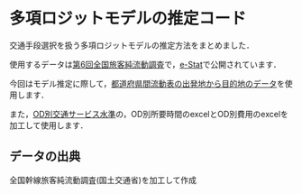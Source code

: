 # 多項ロジットモデルの推定コード
交通手段選択を扱う多項ロジットモデルの推定方法をまとめました．

使用するデータは[第6回全国旅客純流動調査](https://www.mlit.go.jp/sogoseisaku/soukou/sogoseisaku_soukou_fr_000016.html)で，[e-Stat](https://www.e-stat.go.jp/stat-search/files?page=1&toukei=00600465&tstat=000001218540)で公開されています．

今回はモデル推定に際して，[都道府県間流動表の出発地から目的地のデータ](https://www.e-stat.go.jp/stat-search/files?page=1&layout=datalist&toukei=00600465&tstat=000001218540&cycle=0&tclass1=000001218541&tclass2=000001218542&tclass3=000001218543&tclass4val=0)を使用します．

また，[OD別交通サービス水準](https://www.e-stat.go.jp/stat-search/files?page=1&layout=datalist&toukei=00600465&tstat=000001218540&cycle=0&tclass1=000001218541&tclass2=000001219583&tclass3val=0)の，OD別所要時間のexcelとOD別費用のexcelを加工して使用します．


## データの出典
全国幹線旅客純流動調査(国土交通省)を加工して作成